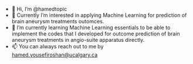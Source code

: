 - 👋 Hi, I’m @hamedtopic 
- 👀 Currently I’m interested in applying Machine Learning for prediction of brain aneurysm treatments outomces.
- 🌱 I’m currently learning Machine Learning essentials to be able to implement the codes that I developed for outcome prediction of brain aneurysm treatments in angio-suite apparatus directly.
- 📫 You can always reach out to me by hamed.yousefiroshan@ucalgary.ca

<!---
hamedtopic/hamedtopic is a ✨ special ✨ repository because its `README.md` (this file) appears on your GitHub profile.
You can click the Preview link to take a look at your changes.
--->
